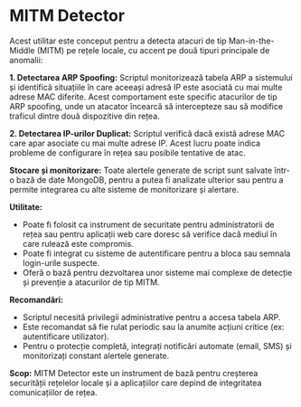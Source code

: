# MITM Detector

Acest utilitar este conceput pentru a detecta atacuri de tip Man-in-the-Middle (MITM) pe rețele locale, cu accent pe două tipuri principale de anomalii:

**1. Detectarea ARP Spoofing:**
Scriptul monitorizează tabela ARP a sistemului și identifică situațiile în care aceeași adresă IP este asociată cu mai multe adrese MAC diferite. Acest comportament este specific atacurilor de tip ARP spoofing, unde un atacator încearcă să intercepteze sau să modifice traficul dintre două dispozitive din rețea.

**2. Detectarea IP-urilor Duplicat:**
Scriptul verifică dacă există adrese MAC care apar asociate cu mai multe adrese IP. Acest lucru poate indica probleme de configurare în rețea sau posibile tentative de atac.

**Stocare și monitorizare:**
Toate alertele generate de script sunt salvate într-o bază de date MongoDB, pentru a putea fi analizate ulterior sau pentru a permite integrarea cu alte sisteme de monitorizare și alertare.

**Utilitate:**
- Poate fi folosit ca instrument de securitate pentru administratorii de rețea sau pentru aplicații web care doresc să verifice dacă mediul în care rulează este compromis.
- Poate fi integrat cu sisteme de autentificare pentru a bloca sau semnala login-urile suspecte.
- Oferă o bază pentru dezvoltarea unor sisteme mai complexe de detecție și prevenție a atacurilor de tip MITM.

**Recomandări:**
- Scriptul necesită privilegii administrative pentru a accesa tabela ARP.
- Este recomandat să fie rulat periodic sau la anumite acțiuni critice (ex: autentificare utilizator).
- Pentru o protecție completă, integrați notificări automate (email, SMS) și monitorizați constant alertele generate.

**Scop:**
MITM Detector este un instrument de bază pentru creșterea securității rețelelor locale și a aplicațiilor care depind de integritatea comunicațiilor de rețea.